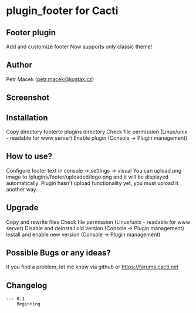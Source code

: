 # plugin_footer for Cacti

## Footer plugin
Add and customize footer
Now supports only classic theme!

## Author
Petr Macek (petr.macek@kostax.cz)

## Screenshot


## Installation
Copy directory footerto plugins directory
Check file permission (Linux/unix - readable for www server)
Enable plugin (Console -> Plugin management)

## How to use?
Configure footer text in console -> settings -> visual
You can upload png image to /plugins/footer/uploaded/logo.png and it will be displayed automatically.
Plugin hasn't upload functionality yet, you must upload it another way. 

    
## Upgrade    
Copy and rewrite files
Check file permission (Linux/unix - readable for www server)
Disable and deinstall old version (Console -> Plugin management) 
Install and enable new version (Console -> Plugin management) 
    
## Possible Bugs or any ideas?
If you find a problem, let me know via github or https://forums.cacti.net
   

## Changelog
	--- 0.1
		Beginning


